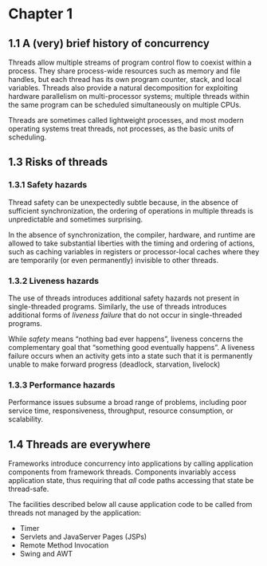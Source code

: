 # Chapter 1

## 1.1 A (very) brief history of concurrency

Threads allow multiple streams of program control flow to coexist within a process. They share process-wide resources such as memory and file handles, but each thread has its own program counter, stack, and local variables. Threads also provide a natural decomposition for exploiting hardware parallelism on multi-processor systems; multiple threads within the same program can be scheduled simultaneously on multiple CPUs.

Threads are sometimes called lightweight processes, and most modern operating systems treat threads, not processes, as the basic units of scheduling.

## 1.3 Risks of threads

### 1.3.1 Safety hazards

Thread safety can be unexpectedly subtle because, in the absence of sufficient synchronization, the ordering of operations in multiple threads is unpredictable and sometimes surprising.

In the absence of synchronization, the compiler, hardware, and runtime are allowed to take substantial liberties with the timing and ordering of actions, such as caching variables in registers or processor-local caches where they are temporarily (or even permanently) invisible to other threads.

### 1.3.2 Liveness hazards

The use of threads introduces additional safety hazards not present in single-threaded programs. Similarly, the use of threads introduces additional forms of _liveness failure_ that do not occur in single-threaded programs.

While _safety_ means “nothing bad ever happens”, liveness concerns the complementary goal that “something good eventually happens”. A liveness failure occurs when an activity gets into a state such that it is permanently unable to make forward progress (deadlock, starvation, livelock)

### 1.3.3 Performance hazards

Performance issues subsume a broad range of problems, including poor service time, responsiveness, throughput, resource consumption, or scalability.

## 1.4 Threads are everywhere

Frameworks introduce concurrency into applications by calling application components from framework threads. Components invariably access application state, thus requiring that _all_ code paths accessing that state be thread-safe.

The facilities described below all cause application code to be called from threads not managed by the application:

* Timer
* Servlets and JavaServer Pages (JSPs)
* Remote Method Invocation
* Swing and AWT
